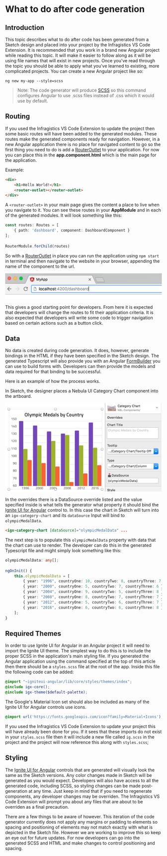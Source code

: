 # What to do after code generation

## Introduction

This topic describes what to do after code has been generated from a Sketch design and placed into your project by the Infragistics VS Code Extension.  It is recommended that you work in a brand new Angular project while reading this topic.  It will make it easier to follow along as it will be using file names that will exist in new projects.  Once you've read through the topic you should be able to apply what you've learned to existing, more complicated projects.  You can create a new Angular project like so:

```
ng new my-app --style=scss
```

> Note: The code generator will produce [SCSS](https://sass-lang.com/) so this command configures Angular to use .scss files instead of .css which it would use by default.

## Routing

If you used the Infragistics VS Code Extension to update the project then some basic routes will have been added to the generated modules.  These routes make the generated components ready for navigation.  However, in a new Angular application there is no place for navigated content to go so the first thing you need to do is add a [RouterOutlet](https://angular.io/api/router/RouterOutlet) to your application.  For now you can place this in the **app.component.html** which is the main page for the application.

Example:
```html
<div>
    <h1>Hello World!</h1>
    <router-outlet></router-outlet>
</div>
```
A `<router-outlet>` in your main page gives the content a place to live when you navigate to it.  You can see these routes in your **AppModule** and in each of the generated modules.  It will look something like this:

```ts
const routes: Routes = [
    { path: 'dashboard', component: DashboardComponent }
];

RouterModule.forChild(routes)
```

So with a [RouterOutlet](https://angular.io/api/router/RouterOutlet) in place you can run the application using `npm start` in terminal and then navigate to the website in your browser, appending the name of the component to the url.

![](../images/address-nav.png)

This gives a good starting point for developers.  From here it is expected that developers will change the routes to fit their application criteria.  It is also expected that developers will write some code to trigger navigation based on certain actions such as a button click.

## Data

No data is created during code generation.  It does, however, generate bindings in the HTML if they have been specified in the Sketch design.  The generated Typescript will also provide you with an Angular [FormBuilder](https://angular.io/api/forms/FormBuilder) you can use to build forms with.  Developers can then provide the models and data required for that binding to be successful.

Here is an example of how the process works.

In Sketch, the designer places a Nebula UI Category Chart component into the artboard.

![](../images/categorychart-overrides.png)

In the overrides there is a DataSource override listed and the value specified inside is what tells the generator what property it should bind the [Ignite UI for Angular](https://www.infragistics.com/products/ignite-ui-angular) control to.  In this case the chart in Sketch will turn into an `igx-category-chart` and its `dataSource` Input will bind to `olympicMedalData`.

```html
<igx-category-chart [dataSource]="olympicMedalData" ...
```

The next step is to populate this `olympicMedalData` property with data that the chart can use to render.  The developer can do this in the generated Typescript file and might simply look something like this:

```ts
olympicMedalData: any[];

ngOnInit() {
    this.olympicMedalData = [
        { year: "1996", countryOne: 10, countryTwo: 8, countryThree: 7 },
        { year: "2000", countryOne: 5, countryTwo: 7, countryThree: 6 },
        { year: "2004", countryOne: 9, countryTwo: 5, countryThree: 8 },
        { year: "2008", countryOne: 8, countryTwo: 7, countryThree: 7 },
        { year: "2012", countryOne: 5, countryTwo: 6, countryThree: 7 },
        { year: "2016", countryOne: 6, countryTwo: 6, countryThree: 8 },
    ];
}
```

## Required Themes

In order to use Ignite UI for Angular in an Angular project it will need to import the Ignite UI theme.  The simplest way to do this is to include the proper SCSS in the application's main styling file.  If you generated the Angular application using the command specified at the top of this article then there should be a `styles.scss` file at the root of the app.  Inside this file the following code can be added:

```scss
@import "~igniteui-angular/lib/core/styles/themes/index";
@include igx-core();
@include igx-theme($default-palette);
```

The Google's Material Icon set should also be included as many of the Ignite UI for Angular controls use icons.

```scss
@import url('https://fonts.googleapis.com/icon?family=Material+Icons');
```

If you used the Infragistics VS Code Extension to update your project this will have already been done for you.  If it sees that these imports do not exist in your `styles.scss` file then it will include a new file called `ig.scss` in the project and the project will now reference this along with `styles.scss`;

## Styling

The [Ignite UI for Angular](https://www.infragistics.com/products/ignite-ui-angular) controls that are generated will visually look the same as the Sketch versions.  Any color changes made in Sketch will be generated as you would expect.  Developers will also have access to all the generated code, including SCSS, so styling changes can be made post-generation at any time.  Just keep in mind that if you need to regenerate components, any developer changes may be overriden.  The Infragistics VS Code Extension will prompt you about any files that are about to be overriden as a final precaution.

There are a few things to be aware of however.  This iteration of the code generator currently does not apply any margins or padding to elements so spacing and positioning of elements may not match exactly with what is depicted in the Sketch file.  However we are working to improve this so keep an eye out for future updates.  For now developers can go into the generated SCSS and HTML and make changes to control positioning and spacing.